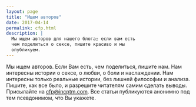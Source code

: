 ```yaml
---
layout: page
title: "Ищем авторов"
date: 2017-04-14
permalink: cfp.html
description: |
  Мы ищем авторов для нашего блога; если вам есть
  чем поделиться о сексе, пишите красиво и мы
  опубликуем.
---
```


Мы ищем авторов. Если Вам есть, чем поделиться, пишите нам.
Нам интересны истории о сексе, о любви, о боли и наслаждении. Нам
интересны только реальные истории, без лишней философии и анализа.
Пишите, как все было, и разрешите читателям самим сделать выводы.
Присылайте на [cfp@incptm.com](mailto:cfp@incptm.com).
Все статьи публикуются анонимно под тем псевдонимом, что Вы укажете.
